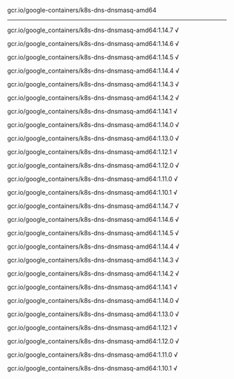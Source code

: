 gcr.io/google-containers/k8s-dns-dnsmasq-amd64 

----
gcr.io/google_containers/k8s-dns-dnsmasq-amd64:1.14.7 √

gcr.io/google_containers/k8s-dns-dnsmasq-amd64:1.14.6 √

gcr.io/google_containers/k8s-dns-dnsmasq-amd64:1.14.5 √

gcr.io/google_containers/k8s-dns-dnsmasq-amd64:1.14.4 √

gcr.io/google_containers/k8s-dns-dnsmasq-amd64:1.14.3 √

gcr.io/google_containers/k8s-dns-dnsmasq-amd64:1.14.2 √

gcr.io/google_containers/k8s-dns-dnsmasq-amd64:1.14.1 √

gcr.io/google_containers/k8s-dns-dnsmasq-amd64:1.14.0 √

gcr.io/google_containers/k8s-dns-dnsmasq-amd64:1.13.0 √

gcr.io/google_containers/k8s-dns-dnsmasq-amd64:1.12.1 √

gcr.io/google_containers/k8s-dns-dnsmasq-amd64:1.12.0 √

gcr.io/google_containers/k8s-dns-dnsmasq-amd64:1.11.0 √

gcr.io/google_containers/k8s-dns-dnsmasq-amd64:1.10.1 √

gcr.io/google_containers/k8s-dns-dnsmasq-amd64:1.14.7 √

gcr.io/google_containers/k8s-dns-dnsmasq-amd64:1.14.6 √

gcr.io/google_containers/k8s-dns-dnsmasq-amd64:1.14.5 √

gcr.io/google_containers/k8s-dns-dnsmasq-amd64:1.14.4 √

gcr.io/google_containers/k8s-dns-dnsmasq-amd64:1.14.3 √

gcr.io/google_containers/k8s-dns-dnsmasq-amd64:1.14.2 √

gcr.io/google_containers/k8s-dns-dnsmasq-amd64:1.14.1 √

gcr.io/google_containers/k8s-dns-dnsmasq-amd64:1.14.0 √

gcr.io/google_containers/k8s-dns-dnsmasq-amd64:1.13.0 √

gcr.io/google_containers/k8s-dns-dnsmasq-amd64:1.12.1 √

gcr.io/google_containers/k8s-dns-dnsmasq-amd64:1.12.0 √

gcr.io/google_containers/k8s-dns-dnsmasq-amd64:1.11.0 √

gcr.io/google_containers/k8s-dns-dnsmasq-amd64:1.10.1 √

